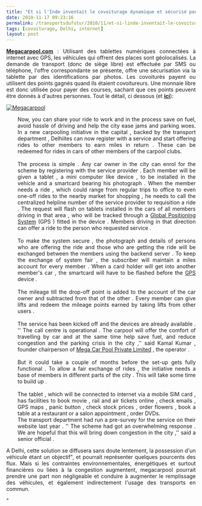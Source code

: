 ```yaml
---
title: "Et si l'Inde inventait le covoiturage dynamique et sécurisé pour les mégalopoles ?"
date: 2010-11-17 09:23:16
permalink: /transportsdufutur/2010/11/et-si-linde-inventait-le-covoiturage-dans-les-megalopoles.html
tags: [covoiturage, Delhi, internet]
layout: post
---
```


<p style="text-align: justify"><strong><a href="http://www.megacarpool.com/" target="_blank">Megacarpool.com</a></strong> : Utilisant des tablettes numériques connectées à internet avec GPS, les véhicules qui offrent des places sont géolocalisés. La demande de transport (donc de siège libre) est effectuée par SMS ou téléphone, l'offre correspondante se présente, offre une sécurisation via la tablette par des identifications par photos. Les covoiturés payent ou utilisent des points gagnés quand ils étaient covoitureurs. Une monnaie libre est donc utilisée pour payer des courses, sachant que ces points peuvent être donnés à d'autres personnes. Tout le détail, ci dessous (et <strong><a href="http://timesofindia.indiatimes.com/city/delhi/Share-ride-win-points/articleshow/6933359.cms#ixzz15Tr2xWtx" target="_blank">ici</a></strong>):</p> <p style="text-align: justify"><a href="https://gabrielplassat.github.io/transportsdufutur/wp-content/uploads/sites/6/old/6a0120a66d2ad4970b0133f5e88171970b-800wi.jpg" rel="lightbox"><img alt="Megacarpool" class="asset  asset-image at-xid-6a0120a66d2ad4970b0133f5e88171970b" src="/wp-content/uploads/sites/6/old/6a0120a66d2ad4970b0133f5e88171970b-500wi.jpg" style="margin-left: auto;margin-right: auto" title="Megacarpool" /></a> </p>   <!--more-->   <p style="padding-left: 30px;text-align: justify">Now, you can share your ride to work and in the process save on fuel, avoid hassle of driving and help the city ease jams and parking woes. In a new carpooling initiative in the capital , backed by the transport department , Delhiites can now register with a service and start offering rides to other members to earn miles in return . These can be redeemed for rides in cars of other members of the carpool clubs. <br /><br />The process is simple . Any car owner in the city can enrol for the scheme by registering with the service provider . Each member will be given a tablet , a mini computer like device , to be installed in the vehicle and a smartcard bearing his photograph . When the member needs a ride , which could range from regular trips to office to even one-off rides to the nearby market for shopping , he needs to call the centralized helpline number of the service provider to requisition a ride . The request will flash on tablets installed in the cars of all members driving in that area , who will be tracked through a <a href="http://timesofindia.indiatimes.com/topic/search?q=Global Positioning System">Global Positioning System</a> (GPS ) fitted in the device . Members driving in that direction can offer a ride to the person who requested service . <br /><br />To make the system secure , the photograph and details of persons who are offering the ride and those who are getting the ride will be exchanged between the members using the backend server . To keep the exchange of system fair , the subscriber will maintain a miles account for every member . When a card holder will get into another member's car , the smartcard will have to be flashed before the <a href="http://timesofindia.indiatimes.com/topic/search?q=GPS">GPS</a> device . <br /><br />The mileage till the drop-off point is added to the account of the car owner and subtracted from that of the other . Every member can give lifts and redeem the mileage points earned by taking lifts from other users . <br /><br />The service has been kicked off and the devices are already available . '' The call centre is operational . The carpool will offer the comfort of travelling by car and at the same time help save fuel, and reduce congestion and the parking crisis in the city ,'' said Kamal Kumar , founder chairperson of <a href="http://www.megacarpool.com/" target="_blank">Mega Car Pool Private Limited</a> , the operator . <br /><br />But it could take a couple of months before the set-up gets fully functional . To allow a fair exchange of rides , the initiative needs a base of members in different parts of the city . This will take some time to build up . <br /><br />The tablet , which will be connected to internet via a mobile SIM card , has facilities to book movie , rail and air tickets online , check emails , GPS maps , panic button , check stock prices , order flowers , book a table at a restaurant or a salon appointment , order DVDs. <br />The transport department had run a pre-survey for the service on their website last year . '' The scheme had got an overwhelming response . We are hopeful that this will bring down congestion in the city ,'' said a senior official .</p> <p style="text-align: justify">A Delhi, cette solution se diffusera sans doute lentement, la possession d'un véhicule étant un objectif", et pourrait représenter quelques pourcents des flux. Mais si les contraintes environnementales, énergétiques et surtout financières ou liées à la congestion augmentent, megacarpool pourrait prendre une part non négligeable et conduire à augmenter le remplissage des véhicules, et également indirectement l'usage des transports en commun.</p>"
